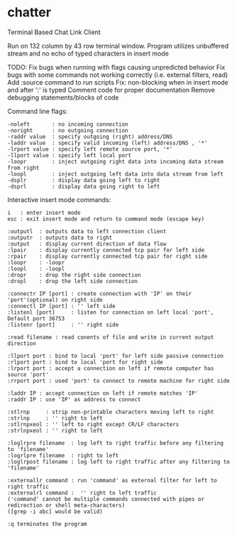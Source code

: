 # chatter
Terminal Based Chat Link Client

Run on 132 column by 43 row terminal window.
Program utilizes unbuffered stream and no echo of typed characters in insert mode

TODO:
		Fix bugs when running with flags causing unpredicted behavior
		Fix bugs with some commands not working correctly (i.e. external filters, read)
		Add :source command to run scripts
		Fix: non-blocking when in insert mode and after ':' is typed
		Comment code for proper documentation
		Remove debugging statements/blocks of code

Command line flags:

    -noleft       : no incoming connection
    -noright      : no outgoing connection
    -raddr value  : specify outgoing (right) address/DNS
    -laddr value  : specify valid incoming (left) address/DNS , '*'
    -lrport value : specify left remote source port, '*'
    -llport value : specify left local port
    -loopr        : inject outgoing right data into incoming data stream from right
    -loopl        : inject outgoing left data into data stream from left
    -dsplr        : display data going left to right
    -dsprl        : display data going right to left
  
Interactive insert mode commands:

    i   : enter insert mode
    esc : exit insert mode and return to command mode (escape key)
    
    :outputl  : outputs data to left connection client
    :outputr  : outputs data to right
    :output   : display current direction of data flow
    :lpair    : display currently connected tcp pair for left side
    :rpair    : display currently connected tcp pair for right side
    :loopr    : -loopr
    :loopl    : -loopl
    :dropr    : drop the right side connection
    :dropl    : drop the left side connection
  
    :connectr IP [port] : create connection with 'IP' on their 'port'(optional) on right side
    :connectl IP [port] : '' left side
    :listenl [port]     : listen for connection on left local 'port', Default port 36753
    :listenr [port]     : '' right side
  
    :read filename : read conents of file and write in current output direction
  
    :llport port : bind to local 'port' for left side passive connection
    :rlport port : bind to local 'port for right side
    :lrport port : accept a connection on left if remote computer has source 'port'
    :rrport port : used 'port' to connect to remote machine for right side
  
    :laddr IP : accept connection on left if remote matches 'IP'
    :raddr IP : use 'IP' as address to connect
  
    :stlrnp     : strip non-printable characters moving left to right
    :strlnp     : '' right to left
    :stlrnpxeol : '' left to right except CR/LF characters
    :strlnpxeol : '' right to left
  
    :loglrpre filename  : log left to right traffic before any filtering to 'filename'
    :logrlpre filename  : right to left
    :loglrpost filename : log left to right traffic after any filtering to 'filename'
  
    :externallr command : run 'command' as external filter for left to right traffic
    :externalrl command :  '' right to left traffic
    ('command' cannot be multiple commands connected with pipes or redirection or shell meta-characters)
    ([grep -i abc] would be valid)
  
    :q terminates the program
  
